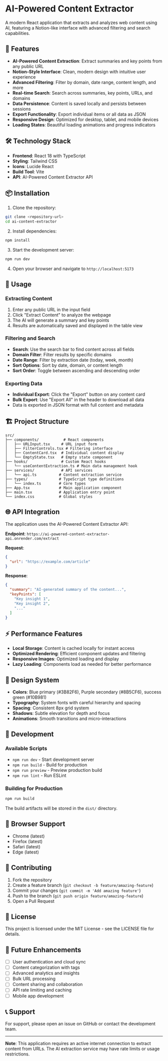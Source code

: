 # AI-Powered Content Extractor

A modern React application that extracts and analyzes web content using AI, featuring a Notion-like interface with advanced filtering and search capabilities.

## 🚀 Features

- **AI-Powered Content Extraction**: Extract summaries and key points from any public URL
- **Notion-Style Interface**: Clean, modern design with intuitive user experience
- **Advanced Filtering**: Filter by domain, date range, content length, and more
- **Real-time Search**: Search across summaries, key points, URLs, and domains
- **Data Persistence**: Content is saved locally and persists between sessions
- **Export Functionality**: Export individual items or all data as JSON
- **Responsive Design**: Optimized for desktop, tablet, and mobile devices
- **Loading States**: Beautiful loading animations and progress indicators

## 🛠️ Technology Stack

- **Frontend**: React 18 with TypeScript
- **Styling**: Tailwind CSS
- **Icons**: Lucide React
- **Build Tool**: Vite
- **API**: AI-Powered Content Extractor API

## 📦 Installation

1. Clone the repository:
```bash
git clone <repository-url>
cd ai-content-extractor
```

2. Install dependencies:
```bash
npm install
```

3. Start the development server:
```bash
npm run dev
```

4. Open your browser and navigate to `http://localhost:5173`

## 🔧 Usage

### Extracting Content

1. Enter any public URL in the input field
2. Click "Extract Content" to analyze the webpage
3. The AI will generate a summary and key points
4. Results are automatically saved and displayed in the table view

### Filtering and Search

- **Search**: Use the search bar to find content across all fields
- **Domain Filter**: Filter results by specific domains
- **Date Range**: Filter by extraction date (today, week, month)
- **Sort Options**: Sort by date, domain, or content length
- **Sort Order**: Toggle between ascending and descending order

### Exporting Data

- **Individual Export**: Click the "Export" button on any content card
- **Bulk Export**: Use "Export All" in the header to download all data
- Data is exported in JSON format with full content and metadata

## 🏗️ Project Structure

```
src/
├── components/           # React components
│   ├── URLInput.tsx     # URL input form
│   ├── FilterControls.tsx # Filtering interface
│   ├── ContentCard.tsx  # Individual content display
│   └── EmptyState.tsx   # Empty state component
├── hooks/               # Custom React hooks
│   └── useContentExtraction.ts # Main data management hook
├── services/            # API services
│   └── api.ts          # Content extraction service
├── types/              # TypeScript type definitions
│   └── index.ts        # Core types
├── App.tsx             # Main application component
├── main.tsx            # Application entry point
└── index.css           # Global styles
```

## 🌐 API Integration

The application uses the AI-Powered Content Extractor API:

**Endpoint**: `https://ai-powered-content-extractor-api.onrender.com/extract`

**Request**:
```json
{
  "url": "https://example.com/article"
}
```

**Response**:
```json
{
  "summary": "AI-generated summary of the content...",
  "keyPoints": [
    "Key insight 1",
    "Key insight 2",
    "..."
  ]
}
```

## ⚡ Performance Features

- **Local Storage**: Content is cached locally for instant access
- **Optimized Rendering**: Efficient component updates and filtering
- **Responsive Images**: Optimized loading and display
- **Lazy Loading**: Components load as needed for better performance

## 🎨 Design System

- **Colors**: Blue primary (#3B82F6), Purple secondary (#8B5CF6), success green (#10B981)
- **Typography**: System fonts with careful hierarchy and spacing
- **Spacing**: Consistent 8px grid system
- **Shadows**: Subtle elevation for depth and focus
- **Animations**: Smooth transitions and micro-interactions

## 🚀 Development

### Available Scripts

- `npm run dev` - Start development server
- `npm run build` - Build for production
- `npm run preview` - Preview production build
- `npm run lint` - Run ESLint

### Building for Production

```bash
npm run build
```

The build artifacts will be stored in the `dist/` directory.

## 📱 Browser Support

- Chrome (latest)
- Firefox (latest)
- Safari (latest)
- Edge (latest)

## 🤝 Contributing

1. Fork the repository
2. Create a feature branch (`git checkout -b feature/amazing-feature`)
3. Commit your changes (`git commit -m 'Add amazing feature'`)
4. Push to the branch (`git push origin feature/amazing-feature`)
5. Open a Pull Request

## 📄 License

This project is licensed under the MIT License - see the LICENSE file for details.

## 🔮 Future Enhancements

- [ ] User authentication and cloud sync
- [ ] Content categorization with tags
- [ ] Advanced analytics and insights
- [ ] Bulk URL processing
- [ ] Content sharing and collaboration
- [ ] API rate limiting and caching
- [ ] Mobile app development

## 📞 Support

For support, please open an issue on GitHub or contact the development team.

---

**Note**: This application requires an active internet connection to extract content from URLs. The AI extraction service may have rate limits or usage restrictions.